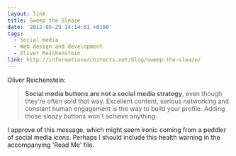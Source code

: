 ```yaml
---
layout: link
title: Sweep the Sleaze
date: '2012-05-29 14:14:01 +0100'
tags:
  - Social media
  - Web design and development
  - Oliver Reichenstein
link: http://informationarchitects.net/blog/sweep-the-sleaze/
---
```

Oliver Reichenstein:

> **Social media buttons are not a social media strategy**, even though they're often sold that way. Excellent content, serious networking and constant human engagement is the way to build your profile. Adding those sleazy buttons won't achieve anything.

I approve of this message, which might seem ironic coming from a peddler of social media icons. Perhaps I should include this health warning in the accompanying 'Read Me' file.